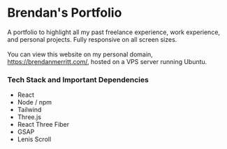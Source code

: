 # Brendan's Portfolio
A portfolio to highlight all my past freelance experience, work experience, and personal projects. Fully responsive on all screen sizes.
<br />
<br />
You can view this website on my personal domain, https://brendanmerritt.com/, hosted on a VPS server running Ubuntu.
### Tech Stack and Important Dependencies
<ul>
    <li>React</li>
    <li>Node / npm</li>
    <li>Tailwind</li>
    <li>Three.js</li>
    <li>React Three Fiber</li>
    <li>GSAP</li>
    <li>Lenis Scroll</li>
</ul>
